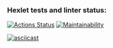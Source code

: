 ### Hexlet tests and linter status:
[![Actions Status](https://github.com/genakim/php-project-lvl1/workflows/hexlet-check/badge.svg)](https://github.com/genakim/php-project-lvl1/actions)
[![Maintainability](https://api.codeclimate.com/v1/badges/d318a2ce05a9d88b2063/maintainability)](https://codeclimate.com/github/genakim/php-project-lvl1/maintainability)

[![asciicast](https://asciinema.org/a/502692.svg)](https://asciinema.org/a/2D2zvUJlBpKeHa9aP3pIyecDI)